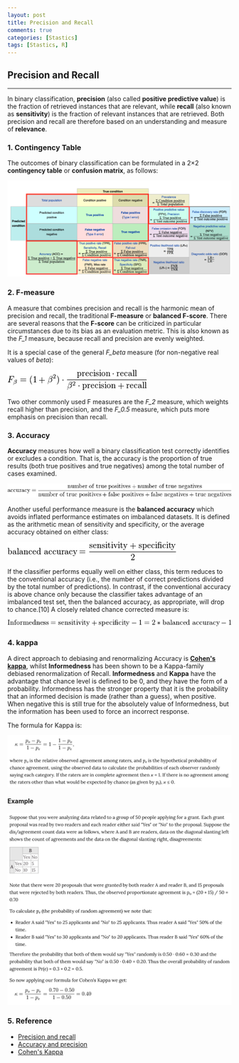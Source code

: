 ```yaml
---
layout: post
title: Precision and Recall
comments: true
categories: [Stastics]
tags: [Stastics, R]
---
```


## Precision and Recall
---

In binary classification, **precision** (also called **positive predictive value**) is the fraction of retrieved instances that are relevant, while **recall** (also known as **sensitivity**) is the fraction of relevant instances that are retrieved. Both precision and recall are therefore based on an understanding and measure of **relevance**. 


### 1. Contingency Table

The outcomes of binary classification can be formulated in a 2×2 **contingency table** or **confusion matrix**, as follows:

![](/images/Precision_and_recall/contingency_table.png)


### 2. F-measure

A measure that combines precision and recall is the harmonic mean of precision and recall, the traditional **F-measure** or **balanced F-score**. There are several reasons that the **F-score** can be criticized in particular circumstances due to its bias as an evaluation metric. This is also known as the *F_1* measure, because recall and precision are evenly weighted.

It is a special case of the general *F_beta* measure (for non-negative real values of *beta*):

![](/images/Precision_and_recall/f_measure.png)

Two other commonly used F measures are the *F_2* measure, which weights recall higher than precision, and the *F_0.5* measure, which puts more emphasis on precision than recall.

### 3. Accuracy

**Accuracy** measures how well a binary classification test correctly identifies or excludes a condition. That is, the accuracy is the proportion of true results (both true positives and true negatives) among the total number of cases examined. 

![](/images/Precision_and_recall/accurancy.png)

Another useful performance measure is the **balanced accuracy** which avoids inflated performance estimates on imbalanced datasets. It is defined as the arithmetic mean of sensitivity and specificity, or the average accuracy obtained on either class:

![](/images/Precision_and_recall/balanced_accuracy.png)


If the classifier performs equally well on either class, this term reduces to the conventional accuracy (i.e., the number of correct predictions divided by the total number of predictions). In contrast, if the conventional accuracy is above chance only because the classifier takes advantage of an imbalanced test set, then the balanced accuracy, as appropriate, will drop to chance.[10] A closely related chance corrected measure is:

![](/images/Precision_and_recall/Informedness.png)


### 4. kappa

A direct approach to debiasing and renormalizing Accuracy is [**Cohen's kappa**](http://www.wikiwand.com/en/Cohen%27s_kappa), whilst **Informedness** has been shown to be a Kappa-family debiased renormalization of Recall. **Informedness** and **Kappa** have the advantage that chance level is defined to be 0, and they have the form of a probability. Informedness has the stronger property that it is the probability that an informed decision is made (rather than a guess), when positive. When negative this is still true for the absolutely value of Informedness, but the information has been used to force an incorrect response.

The formula for Kappa is:

![](/images/Precision_and_recall/kappa_1.png)

#### Example

![](/images/Precision_and_recall/kappa_2.png)



### 5. Reference

 * [Precision and recall](http://www.wikiwand.com/en/Precision_and_recall)
 * [Accuracy and precision](http://www.wikiwand.com/en/Accuracy_and_precision)
 * [Cohen's Kappa](http://www.wikiwand.com/en/Cohen%27s_kappa)